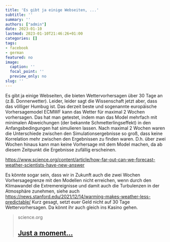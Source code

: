 ```yaml
---
title: 'Es gibt ja einige Webseiten, ...'
subtitle: ''
summary: ''
authors: ["admin"]
date: 2023-01-10
lastmod: 2023-01-10T21:46:26+01:00
categories: []
tags:
- facebook
- german
featured: no
image:
  caption: ''
  focal_point: ''
  preview_only: no
slug: ''
---
```

Es gibt ja einige Webseiten, die bieten Wettervorhersagen über 30 Tage an (z.B. Donnerwetter). Leider, leider sagt die Wissenschaft jetzt aber, dass das völliger Humbug ist. Das derzeit beste und sogenannte europäische Vorhersagemodel ECMWF kann das Wetter für maximal 2 Wochen vorhersagen. Das hat man getestet, indem man das Model mehrfach mit minimalen Abweichungen (der bekannte Schmetterlingseffekt) in den Anfangsbedingungen hat simulieren lassen. Nach maximal 2 Wochen waren die Unterschiede zwischen den Simulationsergebnisse so groß, dass keine Korrelation mehr zwischen den Ergebnissen zu finden waren. D.h. über zwei Wochen hinaus kann man keine Vorhersage mit dem Model machen, da ab diesem Zeitpunkt die Ergebnisse zufällig erscheinen. 

https://www.science.org/content/article/how-far-out-can-we-forecast-weather-scientists-have-new-answer

Es könnte sogar sein, dass wir in Zukunft auch die zwei Wochen Vorhersagegrenze mit den Modellen nicht erreichen, wenn durch den Klimawandel die Extremereignisse und damit auch die Turbulenzen in der Atmosphäre zunehmen, siehe auch https://news.stanford.edu/2021/12/14/warming-makes-weather-less-predictable/
Kurz gesagt, setzt euer Geld nicht auf 30 Tage Wettervorhersagen. Da könnt ihr auch gleich ins Kasino gehen.
> science.org
> ## [Just a moment...](https://www.science.org/content/article/how-far-out-can-we-forecast-weather-scientists-have-new-answer)
>


